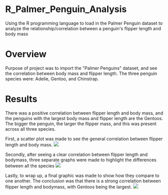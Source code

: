 # R_Palmer_Penguin_Analysis
Using the R programming language to load in the Palmer Penguin dataset to analyze the relationship/correlation between a penguin's flipper length and body mass

# Overview

Purpose of project was to import the "Palmer Penguins" dataset, and see the correlation between body mass and flipper length. The three penguin species were: Adelie, Gentoo, and Chinstrap.

# Results

There was a positive correlation between flipper length and body mass, and the penguins with the largest body mass and flipper length are the Gentoos. The bigger the penguin, the larger the flipper mass, and this was present across all three species.

First, a scatter plot was made to see the general correlation between flipper length and body mass.
![ ](/images/Palmer_Penguin_visuals/Positive_Correlation_Line.PNG)

Secondly, after seeing a clear correlation between flipper length and bodymass, three separate graphs were made to highlight the differences between all the species
![ ](/images/Palmer_Penguin_visuals/sorted_by_species.PNG)

Lastly, to wrap up, a final graphic was made to show how they compare to one another. The conclusion was that there is a strong correlation between flipper length and bodymass, with Gentoos being the largest. 
![ ](R_Palmer_Penguin_Analysis/images/Final_Image_Palmer_Penguins.PNG)

